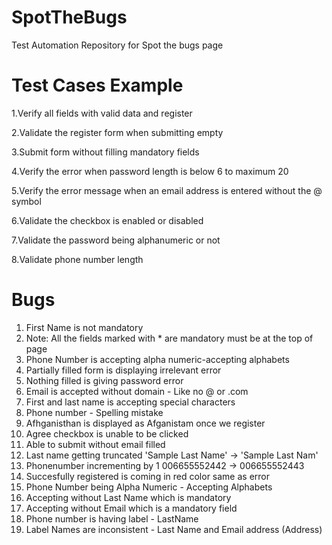# SpotTheBugs
Test Automation Repository for Spot the bugs page

# Test Cases Example

1.Verify all fields with valid data and register

2.Validate the register form when submitting empty

3.Submit form without filling mandatory fields

4.Verify the error when password length is below 6 to maximum 20

5.Verify the error message when an email address is entered without the @ symbol

6.Validate the checkbox is enabled or disabled

7.Validate the password being alphanumeric or not

8.Validate phone number length

# Bugs

1. First Name is not mandatory
2. Note: All the fields marked with * are mandatory must be at the top of page
3. Phone Number is accepting alpha numeric-accepting alphabets
4. Partially filled form is displaying irrelevant error
5. Nothing filled is giving password error
6. Email is accepted without domain - Like no @ or .com
7. First and last name is accepting special characters
8. Phone number - Spelling mistake
9. Afhganisthan is displayed as Afganistam once we register
10. Agree checkbox is unable to be clicked
11. Able to submit without email filled
12. Last name getting truncated 'Sample Last Name' -> 'Sample Last Nam'
13. Phonenumber incrementing by 1 006655552442 -> 006655552443
14. Succesfully registered is coming in red color same as error
15. Phone Number being Alpha Numeric - Accepting Alphabets
16. Accepting without Last Name which is mandatory
17. Accepting without Email which is a mandatory field
18. Phone number is having label - LastName
19. Label Names are inconsistent - Last Name and Email address (Address)